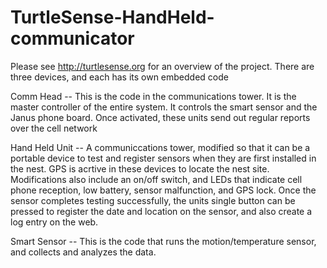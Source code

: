 TurtleSense-HandHeld-communicator
=================================

Please see http://turtlesense.org for an overview of the project. There are three devices, and each has its own embedded code

Comm Head -- This is the code in the communications tower. It is the master controller of the entire system. It controls the smart sensor and the Janus phone board. Once activated, these units send out regular reports over the cell network

Hand Held Unit -- A communiccations tower, modified so that it can be a portable device to test and register sensors when they are first installed in the nest. GPS is acrtive in these devices to locate the nest site. Modifications also include an on/off switch, and LEDs that indicate cell phone reception, low battery, sensor malfunction, and GPS lock. Once the sensor completes testing successfully, the units single button can be pressed to register the date and location on the sensor, and also create a log entry on the web.

Smart Sensor -- This is the code that runs the motion/temperature sensor, and collects and analyzes the data.
